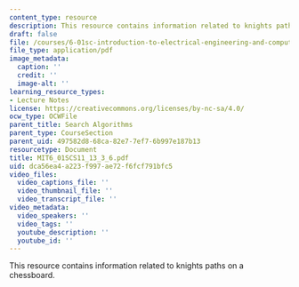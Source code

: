 ```yaml
---
content_type: resource
description: This resource contains information related to knights paths on a chessboard.
draft: false
file: /courses/6-01sc-introduction-to-electrical-engineering-and-computer-science-i-spring-2011/dca56ea4a223f997ae72f6fcf791bfc5_MIT6_01SCS11_13_3_6.pdf
file_type: application/pdf
image_metadata:
  caption: ''
  credit: ''
  image-alt: ''
learning_resource_types:
- Lecture Notes
license: https://creativecommons.org/licenses/by-nc-sa/4.0/
ocw_type: OCWFile
parent_title: Search Algorithms
parent_type: CourseSection
parent_uid: 497582d8-68ca-82e7-7ef7-6b997e187b13
resourcetype: Document
title: MIT6_01SCS11_13_3_6.pdf
uid: dca56ea4-a223-f997-ae72-f6fcf791bfc5
video_files:
  video_captions_file: ''
  video_thumbnail_file: ''
  video_transcript_file: ''
video_metadata:
  video_speakers: ''
  video_tags: ''
  youtube_description: ''
  youtube_id: ''
---
```

This resource contains information related to knights paths on a chessboard.